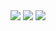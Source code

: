 <div align="center"> 
  <a href = "mailto:denislevch2023@gmail.com"><img src="https://img.shields.io/badge/-Gmail-%23333?style=for-the-badge&logo=gmail&logoColor=white"></a>
  <a href="https://t.me/caandyflip" target="_blank"><img src="https://img.shields.io/badge/-Telegram-%23332?style=for-the-badge&logo=telegram&logoColor=white" /></a>
  <a href="https://www.linkedin.com/in/caandyflip/" target="_blank"><img src="https://img.shields.io/badge/LinkedIn-0A66C2?style=for-the-badge&logo=linkedin-white&logoColor=white" /></a>
</div>
